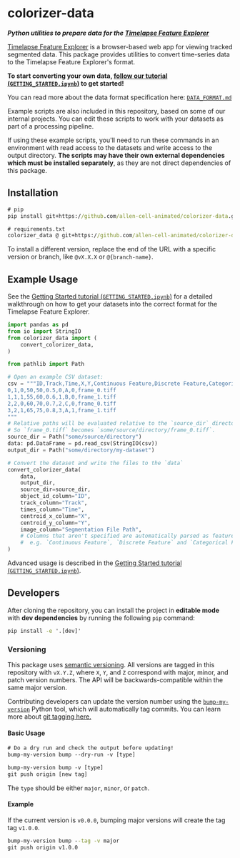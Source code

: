 # colorizer-data

_**Python utilities to prepare data for the [Timelapse Feature Explorer](https://github.com/allen-cell-animated/timelapse-colorizer)**_

[Timelapse Feature Explorer](https://github.com/allen-cell-animated/timelapse-colorizer) is a browser-based web app for viewing tracked segmented data. This package provides utilities to convert time-series data to the Timelapse Feature Explorer's format.

**To start converting your own data, [follow our tutorial (`GETTING_STARTED.ipynb`)](./documentation/getting_started_guide/GETTING_STARTED.ipynb) to get started!**

You can read more about the data format specification here: [`DATA_FORMAT.md`](./documentation/DATA_FORMAT.md)

Example scripts are also included in this repository, based on some of our internal projects. You can edit these scripts to work with your datasets as part of a processing pipeline.

If using these example scripts, you'll need to run these commands in an environment with read access to the datasets and write access to the output directory. **The scripts may have their own external dependencies which must be installed separately**, as they are not direct dependencies of this package.

## Installation

```cmd
# pip
pip install git+https://github.com/allen-cell-animated/colorizer-data.git@v1.5.0

# requirements.txt
colorizer_data @ git+https://github.com/allen-cell-animated/colorizer-data.git@v1.5.0
```

To install a different version, replace the end of the URL with a specific version or branch, like `@vX.X.X` or `@{branch-name}`.

## Example Usage

See the [Getting Started tutorial (`GETTING_STARTED.ipynb`)](./documentation/getting_started_guide/GETTING_STARTED.ipynb) for a detailed walkthrough on how to get your datasets
into the correct format for the Timelapse Feature Explorer.

```python
import pandas as pd
from io import StringIO
from colorizer_data import (
    convert_colorizer_data,
)

from pathlib import Path

# Open an example CSV dataset:
csv = """ID,Track,Time,X,Y,Continuous Feature,Discrete Feature,Categorical Feature,Outlier,Segmentation Image Path
0,1,0,50,50,0.5,0,A,0,frame_0.tiff
1,1,1,55,60,0.6,1,B,0,frame_1.tiff
2,2,0,60,70,0.7,2,C,0,frame_0.tiff
3,2,1,65,75,0.8,3,A,1,frame_1.tiff
"""
# Relative paths will be evaluated relative to the `source_dir` directory.
# So `frame_0.tiff` becomes `some/source/directory/frame_0.tiff`.
source_dir = Path("some/source/directory")
data: pd.DataFrame = pd.read_csv(StringIO(csv))
output_dir = Path("some/directory/my-dataset")

# Convert the dataset and write the files to the `data`
convert_colorizer_data(
    data,
    output_dir,
    source_dir=source_dir,
    object_id_column="ID",
    track_column="Track",
    times_column="Time",
    centroid_x_column="X",
    centroid_y_column="Y",
    image_column="Segmentation File Path",
    # Columns that aren't specified are automatically parsed as features,
    #  e.g. `Continuous Feature`, `Discrete Feature` and `Categorical Feature`.
)
```

Advanced usage is described in the [Getting Started tutorial (`GETTING_STARTED.ipynb`)](./documentation/getting_started_guide/GETTING_STARTED.ipynb).

## Developers

After cloning the repository, you can install the project in **editable mode** with **dev dependencies** by running the following `pip` command:

```cmd
pip install -e '.[dev]'
```

### Versioning

This package uses [semantic versioning](https://semver.org). All versions are tagged in this repository with `vX.Y.Z`, where `X`, `Y`, and `Z` correspond with major, minor, and patch version numbers. The API will be backwards-compatible within the same major version.

Contributing developers can update the version number using the [`bump-my-version`](https://github.com/callowayproject/bump-my-version) Python tool, which will automatically tag commits. You can learn more about [git tagging here.](https://git-scm.com/book/en/v2/Git-Basics-Tagging)

#### Basic Usage

```txt
# Do a dry run and check the output before updating!
bump-my-version bump --dry-run -v [type]

bump-my-version bump -v [type]
git push origin [new tag]
```

The `type` should be either `major`, `minor`, or `patch`.

#### Example

If the current version is `v0.0.0`, bumping major versions will create the tag tag `v1.0.0`.

```cmd
bump-my-version bump --tag -v major
git push origin v1.0.0
```
